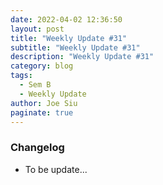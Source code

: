 ```yaml
---
date: 2022-04-02 12:36:50
layout: post
title: "Weekly Update #31"
subtitle: "Weekly Update #31"
description: "Weekly Update #31"
category: blog
tags:
  - Sem B
  - Weekly Update
author: Joe Siu
paginate: true
---
```

### Changelog

* To be update...
